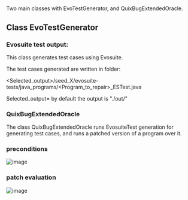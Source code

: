 # 
Two main classes with EvoTestGenerator, and QuixBugExtendedOracle.

## Class  EvoTestGenerator

### Evosuite test output:

This class generates test cases using Evosuite.

The test cases generated are written in folder:

\<Selected_output\>/seed_X/evosuite-tests/java_programs/\<Program_to_repair\>_ESTest.java

Selected_output= by default the output is "./out/"


### QuixBugExtendedOracle

The class QuixBugExtendedOracle runs EvosuiteTest generation for generating test cases, and runs a patched version of a program over it.

### preconditions
![image](https://github.com/KTH/quixbugs-experiment/blob/master/preconditions.jpg)

### patch evaluation
![image](https://github.com/KTH/quixbugs-experiment/blob/master/PatchEvaluation.png)
